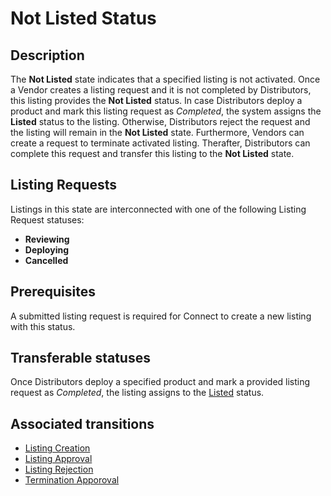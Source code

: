 # Not Listed Status 
## Description
The **Not Listed** state indicates that a specified listing is not activated. 
Once a Vendor creates a listing request and it is not completed by Distributors, this listing provides the **Not Listed** status. In case Distributors deploy a product and mark this listing request as *Completed*, the system assigns the **Listed** status to the listing. Otherwise, Distributors reject the request and the listing will remain in the **Not Listed** state. 
Furthermore, Vendors can create a request to terminate activated listing. Therafter, Distributors can complete this request and transfer this listing to the **Not Listed** state. 
## Listing Requests
Listings in this state are interconnected with one of the following Listing Request statuses:

* **Reviewing**
* **Deploying**
* **Cancelled**

## Prerequisites 
A submitted listing request is required for Connect to create a new listing with this status.
## Transferable statuses
Once Distributors deploy a specified product and mark a provided listing request as *Completed*, the listing assigns to the [Listed](s-b-listed.html) status. 

## Associated transitions
* [Listing Creation](t-1-new-notlisted.html)
* [Listing Approval](t-2-notlisted-listed.html)
* [Listing Rejection](t-3-notlisted.html)
* [Termination Apporoval](t-5-listing-termination.html)